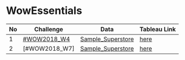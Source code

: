 # WowEssentials

No | Challenge | Data | Tableau Link
--- | --- | --- | --- 
1 | [#WOW2018_W4](https://workout-wednesday.com/workoutwednesday-week4/) | [Sample_Superstore](https://github.com/chanronnie/Tableau/tree/main/WorkoutWednesday/%23WowEssentials/data) | [here](https://public.tableau.com/app/profile/ronnie.chan/viz/WOWEssentials_16947917512010/WOW2018_W4)
2| [#WOW2018_W7] | [Sample_Superstore](https://github.com/chanronnie/Tableau/tree/main/WorkoutWednesday/%23WowEssentials/data) | [here](https://public.tableau.com/app/profile/ronnie.chan/viz/WOWEssentials_16947917512010/WOW2018_W4)
